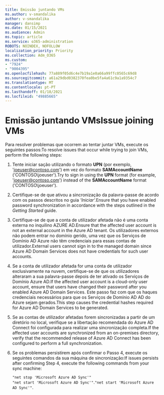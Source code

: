 ```yaml
---
title: Emissão juntando VMs
ms.author: v-smandalika
author: v-smandalika
manager: dansimp
ms.date: 01/15/2021
ms.audience: Admin
ms.topic: article
ms.service: o365-administration
ROBOTS: NOINDEX, NOFOLLOW
localization_priority: Priority
ms.collection: Adm_O365
ms.custom:
- "7924"
- "9004395"
ms.openlocfilehash: 77a889f05d6c4e7b19a1e0a66a99ffc0565c69d8
ms.sourcegitcommit: a61a29dbd0382370fea0be5fa4a61c9a1a9354c7
ms.translationtype: MT
ms.contentlocale: pt-PT
ms.lasthandoff: 01/18/2021
ms.locfileid: "49885665"
---
```

# <a name="issue-joining-vms"></a><span data-ttu-id="50c1c-102">Emissão juntando VMs</span><span class="sxs-lookup"><span data-stu-id="50c1c-102">Issue joining VMs</span></span>

<span data-ttu-id="50c1c-103">Para resolver problemas que ocorrem ao tentar juntar VMs, execute os seguintes passos:</span><span class="sxs-lookup"><span data-stu-id="50c1c-103">To resolve issues that occur while trying to join VMs, perform the following steps:</span></span>

1. <span data-ttu-id="50c1c-104">Tente iniciar sação utilizando o formato **UPN** (por exemplo, 'joeuser@contoso.com') em vez do formato **SAMAccountName** ('CONTOSO\joeuser').</span><span class="sxs-lookup"><span data-stu-id="50c1c-104">Try to sign in using the **UPN** format (for example, 'joeuser@contoso.com') instead of the **SAMAccountName** format ('CONTOSO\joeuser').</span></span>
2. <span data-ttu-id="50c1c-105">Certifique-se de que ativou a sincronização da palavra-passe de acordo com os passos descritos no guia *'Iniciar'.*</span><span class="sxs-lookup"><span data-stu-id="50c1c-105">Ensure that you have enabled password synchronization in accordance with the steps outlined in the *Getting Started* guide.</span></span>
3. <span data-ttu-id="50c1c-106">Certifique-se de que a conta de utilizador afetada não é uma conta externa no inquilino AZURE AD.</span><span class="sxs-lookup"><span data-stu-id="50c1c-106">Ensure that the affected user account is not an external account in the Azure AD tenant.</span></span> <span data-ttu-id="50c1c-107">Os utilizadores externos não podem entrar no domínio gerido, uma vez que os Serviços de Domínio AD Azure não têm credenciais para essas contas de utilizador.</span><span class="sxs-lookup"><span data-stu-id="50c1c-107">External users cannot sign in to the managed domain since Azure AD Domain Services does not have credentials for such user accounts.</span></span>
4. <span data-ttu-id="50c1c-108">Se a conta de utilizador afetada for uma conta de utilizador exclusivamente na nuvem, certifique-se de que os utilizadores alteraram a sua palavra-passe depois de ter ativado os Serviços de Domínio Azure AD.</span><span class="sxs-lookup"><span data-stu-id="50c1c-108">If the affected user account is a cloud-only user account, ensure that users have changed their password after you enabled Azure AD Domain Services.</span></span> <span data-ttu-id="50c1c-109">Este passo faz com que os haques credenciais necessários para que os Serviços de Domínio AD AD do Azure sejam gerados.</span><span class="sxs-lookup"><span data-stu-id="50c1c-109">This step causes the credential hashes required for Azure AD Domain Services to be generated.</span></span>
5. <span data-ttu-id="50c1c-110">Se as contas de utilizador afetadas forem sincronizadas a partir de um diretório no local, verifique se a libertação recomendada do Azure AD Connect foi configurada para realizar uma sincronização completa.</span><span class="sxs-lookup"><span data-stu-id="50c1c-110">If the affected user accounts are synchronized from an on-premises directory, verify that the recommended release of Azure AD Connect has been configured to perform a full synchronization.</span></span>
6. <span data-ttu-id="50c1c-111">Se os problemas persistirem após confirmar o Passo 4, execute os seguintes comandos da sua máquina de sincronização:</span><span class="sxs-lookup"><span data-stu-id="50c1c-111">If issues persists after confirming Step 4, execute the following commands from your sync machine:</span></span>
 
     `"net stop 'Microsoft Azure AD Sync'"`  
     <span data-ttu-id="50c1c-112">`"net start 'Microsoft Azure AD Sync'"`.</span><span class="sxs-lookup"><span data-stu-id="50c1c-112">`"net start 'Microsoft Azure AD Sync'"`.</span></span>